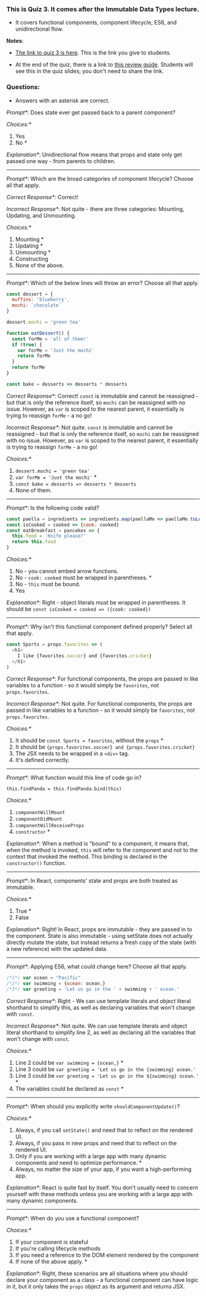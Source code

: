 ### This is Quiz 3. It comes after the Immutable Data Types lecture.
- It covers functional components, component lifecycle, ES6, and unidirectional flow.

**Notes**:
- [The link to quiz 3 is here](https://ga-instruction-sandbox.herokuapp.com/?lessonURL=https://ga-instruction.s3.amazonaws.com/json/REACT/unit-3/U3L6.json). This is the link you give to students.

- At the end of the quiz, there is a link to [this review guide](../../../../react-review-guides/blob/master/unit-3-react-review-guide.md). Students will see this in the quiz slides; you don't need to share the link.

### Questions:
- Answers with an asterisk are correct.


_Prompt*_: Does state ever get passed back to a parent component?


_Choices:*_

1. Yes
2. No *


_Explanation*_:  Unidirectional flow means that props and state only get passed one way - from parents to children.

----------------------------------

_Prompt*_: Which are the broad categories of component lifecycle? Choose all that apply.

_Correct Response*_:  Correct!

_Incorrect Response*_:  Not quite - there are three categories: Mounting, Updating, and Unmounting.


_Choices:*_

1. Mounting *
2. Updating *
3. Unmounting *
4. Constructing
5. None of the above.

-----------------------------------

_Prompt*_: Which of the below lines will throw an error? Choose all that apply.

```js
const dessert = {
  muffins: 'blueberry',
  mochi: `chocolate`
}

dessert.mochi = 'green tea'

function eatDessert() {
  const forMe = 'all of them!'
  if (true) {
    var forMe = 'Just the mochi'
    return forMe
  }
  return forMe
}

const bake = desserts => desserts * desserts

```

_Correct Response*_:  Correct! `const` is immutable and cannot be reassigned - but that is only the reference itself, so `mochi` can be reassigned with no issue. However, as `var` is scoped to the nearest parent, it essentially is trying to reassign `forMe` - a no go!

_Incorrect Response*_: Not quite. `const` is immutable and cannot be reassigned - but that is only the reference itself, so `mochi` can be reassigned with no issue. However, as `var` is scoped to the nearest parent, it essentially is trying to reassign `forMe` - a no go!


_Choices:*_

1. `dessert.mochi = 'green tea'`
2. `var forMe = 'Just the mochi'` *
3. `const bake = desserts => desserts * desserts`
4. None of them.

-----------------------------------

_Prompt*_:  Is the following code valid?

```js
const paella = ingredients => ingredients.map(paellaMe => paellaMe.toLocaleLowerCase())
const isCooked = cooked => {cook: cooked}
const eatBreakfast = pancakes => {
  this.food = 'Knife please?'
  return this.food
}
```

_Choices:*_

1. No - you cannot embed arrow functions.
2. No - `cook: cooked` must be wrapped in parentheses. *
3. No - `this` must be bound.
4. Yes

_Explanation*_: Right - object literals must be wrapped in parentheses. It should be `const isCooked = cooked => ({cook: cooked})`


----------------------------------

_Prompt*_: Why isn't this functional component defined properly? Select all that apply.

```js
const Sports = props.favorites => (
  <h1>
    I like {favorites.soccer} and {favorites.cricket}
  </h1>
)
```


_Correct Response*_: For functional components, the props are passed in like variables to a function - so it would simply be `favorites`, not `props.favorites`.

_Incorrect Response*_: Not quite. For functional components, the props are passed in like variables to a function - so it would simply be `favorites`, not `props.favorites`.



_Choices:*_

1. It should be `const Sports = favorites`, without the `props` *
2. It should be `{props.favorites.soccer} and {props.favorites.cricket}`
3. The JSX needs to be wrapped in a `<div>` tag.
4. It's defined correctly.


-----------------------------------

_Prompt*_: What function would this line of code go in?

`this.findPanda = this.findPanda.bind(this)`

_Choices:*_

1. `componentWillMount`
2. `componentDidMount`
3. `componentWillReceiveProps`
4. `constructor` *

_Explanation*_: When a method is "bound" to a component, it means that, when the method is invoked, `this` will refer to the component and not to the context that invoked the method. This binding is declared in the `constructor()` function.

----------------------------------

_Prompt*_: In React, components' state and props are both treated as immutable.

_Choices:*_

1. True *
2. False

_Explanation*_:  Right! In React, props are immutable - they are passed in to the component. State is also immutable - using setState does not actually directly mutate the state, but instead returns a fresh copy of the state (with a new reference) with the updated data.

-----------------------------------

_Prompt*_:  Applying ES6, what could change here? Choose all that apply.

```js
/*1*/ var ocean = "Pacific"
/*2*/ var swimming = {ocean: ocean,}
/*3*/ var greeting = 'Let us go in the ' + swimming + ' ocean.'
```


_Correct Response*_: Right - We can use template literals and object literal shorthand to simplify this, as well as declaring variables that won't change with `const`.

_Incorrect Response*_: Not quite. We can use template literals and object literal shorthand to simplify line 2, as well as declaring all the variables that won't change with `const`.


_Choices:*_

1. Line 2 could be `var swimming = {ocean,}` *
2. Line 3 could be `var greeting = 'Let us go in the {swimming} ocean.'`
3. Line 3 could be `var greeting = 'Let us go in the ${swimming} ocean.'` *
4. The variables could be declared as `const` *

----------------------------------

_Prompt*_:  When should you explicitly write `shouldComponentUpdate()`?

_Choices:*_

1. Always, if you call `setState()` and need that to reflect on the rendered UI.
2. Always, if you pass in new props and need that to reflect on the rendered UI.
3. Only if you are working with a large app with many dynamic components and need to optimize performance. *
4. Always, no matter the size of your app, if you want a high-performing app.

_Explanation*_:  React is quite fast by itself. You don't usually need to concern yourself with these methods unless you are working with a large app with many dynamic components.

----------------------------------

_Prompt*_:  When do you use a functional component?

_Choices:*_

1. If your component is stateful
2. If you're calling lifecycle methods
3. If you need a reference to the DOM element rendered by the component
4. If none of the above apply. *

_Explanation*_:  Right, these scenarios are all situations where you should declare your component as a class - a functional component can have logic in it, but it only takes the `props` object as its argument and returns JSX.
